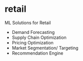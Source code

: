 # retail
ML Solutions for Retail
- Demand Forecasting
- Supply Chain Optimization
- Pricing Optimization
- Market Segmentation/ Targeting
- Recommendation Engine
